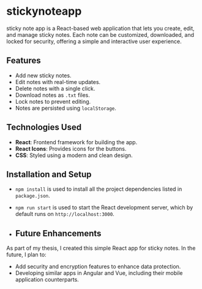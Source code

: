 # stickynoteapp


sticky note app is a React-based web application that lets you create, edit, and manage sticky notes. Each note can be customized, downloaded, and locked for security, offering a simple and interactive user experience.

## Features
- Add new sticky notes.
- Edit notes with real-time updates.
- Delete notes with a single click.
- Download notes as `.txt` files.
- Lock notes to prevent editing.
- Notes are persisted using `localStorage`.

## Technologies Used
- **React**: Frontend framework for building the app.
- **React Icons**: Provides icons for the buttons.
- **CSS**: Styled using a modern and clean design.

## Installation and Setup
- `npm install` is used to install all the project dependencies listed in `package.json`.
- `npm run start` is used to start the React development server, which by default runs on `http://localhost:3000`.

- ## Future Enhancements
As part of my thesis, I created this simple React app for sticky notes. In the future, I plan to:
- Add security and encryption features to enhance data protection.
- Developing similar apps in Angular and Vue, including their mobile application counterparts.


